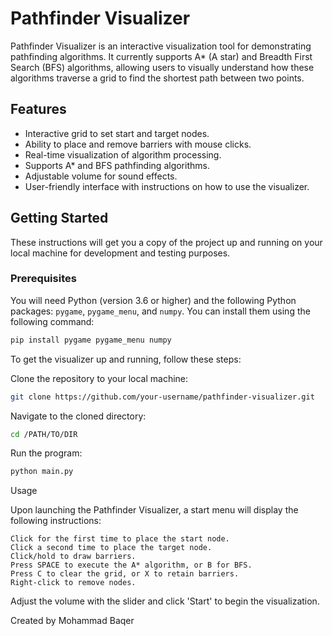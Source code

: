 # Pathfinder Visualizer

Pathfinder Visualizer is an interactive visualization tool for demonstrating pathfinding algorithms. It currently supports A* (A star) and Breadth First Search (BFS) algorithms, allowing users to visually understand how these algorithms traverse a grid to find the shortest path between two points.

## Features

- Interactive grid to set start and target nodes.
- Ability to place and remove barriers with mouse clicks.
- Real-time visualization of algorithm processing.
- Supports A* and BFS pathfinding algorithms.
- Adjustable volume for sound effects.
- User-friendly interface with instructions on how to use the visualizer.

## Getting Started

These instructions will get you a copy of the project up and running on your local machine for development and testing purposes.

### Prerequisites

You will need Python (version 3.6 or higher) and the following Python packages: `pygame`, `pygame_menu`, and `numpy`. You can install them using the following command:

```bash
pip install pygame pygame_menu numpy
```

To get the visualizer up and running, follow these steps:

Clone the repository to your local machine:

```bash
git clone https://github.com/your-username/pathfinder-visualizer.git
```
Navigate to the cloned directory:

```bash
cd /PATH/TO/DIR
```
Run the program:

```bash
python main.py
```
Usage

Upon launching the Pathfinder Visualizer, a start menu will display the following instructions:

    Click for the first time to place the start node.
    Click a second time to place the target node.
    Click/hold to draw barriers.
    Press SPACE to execute the A* algorithm, or B for BFS.
    Press C to clear the grid, or X to retain barriers.
    Right-click to remove nodes.

Adjust the volume with the slider and click 'Start' to begin the visualization.

Created by Mohammad Baqer
